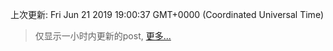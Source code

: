 
  
 上次更新: Fri Jun 21 2019 19:00:37 GMT+0000 (Coordinated Universal Time) 

 > 仅显示一小时内更新的post, [更多...](screenshots/)
  